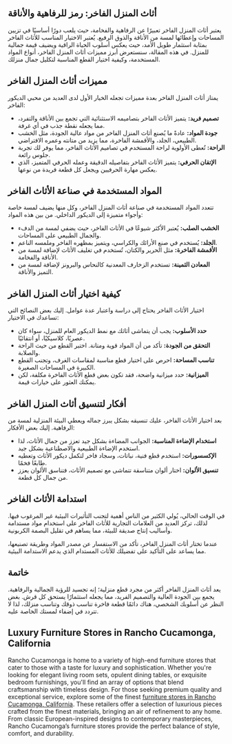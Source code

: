 <h2>أثاث المنزل الفاخر: رمز للرفاهية والأناقة</h2>

<p>يعتبر أثاث المنزل الفاخر تعبيرًا عن الرفاهية والفخامة، حيث يلعب دورًا أساسيًا في تزيين المساحات وإعطائها لمسة من الأناقة والذوق الرفيع. يُعتبر الاختيار المناسب للأثاث الفاخر بمثابة استثمار طويل الأمد، حيث يعكس أسلوب الحياة الراقية ويضيف قيمة جمالية للمنزل. في هذه المقالة، سنستعرض أبرز مميزات أثاث المنزل الفاخر، أنواع المواد المستخدمة، وكيفية اختيار القطع المناسبة لتكليل جمال منزلك.</p>

<h2>مميزات أثاث المنزل الفاخر</h2>

<p>يمتاز أثاث المنزل الفاخر بعدة مميزات تجعله الخيار الأول لدى العديد من محبي الديكور الفاخر:</p>

<ul>
    <li><strong>تصميم فريد:</strong> يتميز الأثاث الفاخر بتصاميمه الاستثنائية التي تجمع بين الأناقة والتفرد، مما يجعله نقطة جذب في أي غرفة.</li>
    <li><strong>جودة المواد:</strong> عادةً ما يُصنع أثاث المنزل الفاخر من مواد عالية الجودة، مثل الخشب الطبيعي، الجلد، والأقمشة الفاخرة، مما يزيد من متانته وعمره الافتراضي.</li>
    <li><strong>الراحة:</strong> تُعطى الأولوية لراحة المستخدم في تصاميم الأثاث الفاخر، مما يوفر لك تجربة جلوس رائعة.</li>
    <li><strong>الإتقان الحرفي:</strong> يتميز الأثاث الفاخر بتفاصيله الدقيقة وعمله الحرفي المتميز، الذي يعكس مهارة الحرفيين ويجعل كل قطعة فريدة من نوعها.</li>
</ul>

<h2>المواد المستخدمة في صناعة الأثاث الفاخر</h2>

<p>تتعدد المواد المستخدمة في صناعة أثاث المنزل الفاخر، وكل منها يضيف لمسة خاصة وأجواء متميزة إلى الديكور الداخلي. من بين هذه المواد:</p>

<ul>
    <li><strong>الخشب الصلب:</strong> يُعتبر الأكثر شيوعًا في الأثاث الفاخر، حيث يضفي لمسة من الدفء والجمال الطبيعي على المساحات.</li>
    <li><strong>الجلد:</strong> يُستخدم في صنع الأرائك والكراسي، ويتميز بمظهره الفاخر وملمسه الناعم.</li>
    <li><strong>الأقمشة الفاخرة:</strong> مثل الحرير والكتان، تُستخدم في تغليف الأثاث لإضافة لمسة من الأناقة والفخامة.</li>
    <li><strong>المعادن الثمينة:</strong> تستخدم الزخارف المعدنية كالنحاس والبرونز لإضافة لمسة من التميز والأناقة.</li>
</ul>

<h2>كيفية اختيار أثاث المنزل الفاخر</h2>

<p>اختيار الأثاث الفاخر يحتاج إلى دراسة واعتبار عدة عوامل. إليك بعض النصائح التي تساعدك في الاختيار:</p>

<ul>
    <li><strong>حدد الأسلوب:</strong> يجب أن يتماشى أثاثك مع نمط الديكور العام للمنزل، سواء كان عصريًا، كلاسيكيًا، أو انتقائيًا.</li>
    <li><strong>التحقق من الجودة:</strong> تأكد من أن المواد قوية ومتانة. اختبر القطع من حيث الراحة والصلابة.</li>
    <li><strong>تناسب المساحة:</strong> احرص على اختيار قطع مناسبة لمقاسات الغرف، وتجنب القطع الكبيرة في المساحات الصغيرة.</li>
    <li><strong>الميزانية:</strong> حدد ميزانية واضحة، فقد تكون بعض قطع الأثاث الفاخرة مكلفة، لكن يمكنك العثور على خيارات قيمة.</li>
</ul>

<h2>أفكار لتنسيق أثاث المنزل الفاخر</h2>

<p>بعد اختيار الأثاث الفاخر، عليك تنسيقه بشكل يبرز جماله ويعطي البيئة المنزلية لمسة من الرفاهية. إليك بعض الأفكار:</p>

<ul>
    <li><strong>استخدام الإضاءة المناسبة:</strong> الجوانب المضاءة بشكل جيد تعزز من جمال الأثاث، لذا استخدم الإضاءة الطبيعية والاصطناعية بشكل جيد.</li>
    <li><strong>الإكسسورات:</strong> استخدم قطع فنية، نباتات، وسجاد فاخر لتكمل ديكور الأثاث وتعطيه طابعًا فخمًا.</li>
    <li><strong>تنسيق الألوان:</strong> اختار ألوان متناسقة تتماشى مع تصميم الأثاث، فتناسق الألوان يعزز من جمال كل قطعة.</li>
</ul>

<h2>استدامة الأثاث الفاخر</h2>

<p>في الوقت الحالي، يُولي الكثير من الناس أهمية لتجنب التأثيرات البيئية غير المرغوب فيها. لذلك، تركز العديد من العلامات التجارية للأثاث الفاخر على استخدام مواد مستدامة وأساليب إنتاج صديقة للبيئة، مما يساهم في تقليل البصمة الكربونية.</p>

<p>عندما تختار أثاث المنزل الفاخر، تأكد من الاستفسار عن مصدر المواد وطريقة تصنيعها، مما يساعد على التأكيد على تفضيلك للأثاث المستدام الذي يدعم الاستدامة البيئية.</p>

<h2>خاتمة</h2>

<p>يعد أثاث المنزل الفاخر أكثر من مجرد قطع منزلية؛ إنه تجسيد للرؤية الجمالية والرفاهية. يجمع بين الجودة العالية والتصميم الفريد، مما يجعله استثمارًا يستحق كل قرش. بغض النظر عن أسلوبك الشخصي، هناك دائمًا قطعة فاخرة تناسب ذوقك وتناسب منزلك، لذا لا تتردد في إضفاء لمستك الخاصة عليه.</p> <h2>Luxury Furniture Stores in Rancho Cucamonga, California</h2>  

<p>Rancho Cucamonga is home to a variety of high-end furniture stores that cater to those with a taste for luxury and sophistication. Whether you're looking for elegant living room sets, opulent dining tables, or exquisite bedroom furnishings, you'll find an array of options that blend craftsmanship with timeless design. For those seeking premium quality and exceptional service, explore some of the finest <a href="https://www.mobiliacleopatra.com/">furniture stores in Rancho Cucamonga, California</a>. These retailers offer a selection of luxurious pieces crafted from the finest materials, bringing an air of refinement to any home. From classic European-inspired designs to contemporary masterpieces, Rancho Cucamonga’s furniture stores provide the perfect balance of style, comfort, and durability.</p>

